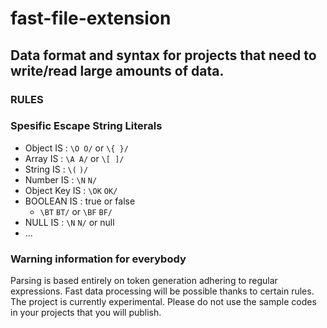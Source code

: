 # fast-file-extension

## Data format and syntax for projects that need to write/read large amounts of data.

### RULES

### Spesific Escape String Literals

- Object IS : `\O O/` or `\{ }/`
- Array IS : `\A A/` or `\[ ]/`
- String IS : `\(` `)/`
- Number IS : `\N` `N/`
- Object Key IS : `\OK` `OK/`
- BOOLEAN IS : true or false 
  -  `\BT` `BT/` or `\BF` `BF/`
- NULL IS : `\N` `N/` or null
- ...


### Warning information for everybody

Parsing is based entirely on token generation adhering to regular expressions. Fast data processing will be possible thanks to certain rules. The project is currently experimental. Please do not use the sample codes in your projects that you will publish.
